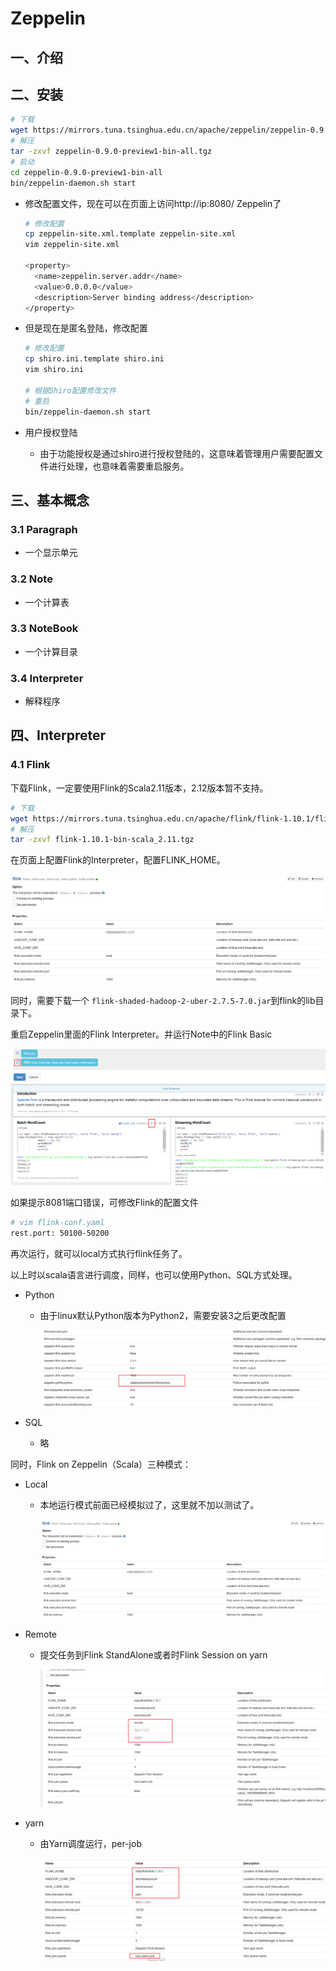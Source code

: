 # Zeppelin

## 一、介绍

## 二、安装

```sh
# 下载
wget https://mirrors.tuna.tsinghua.edu.cn/apache/zeppelin/zeppelin-0.9.0-preview1/zeppelin-0.9.0-preview1-bin-all.tgz
# 解压
tar -zxvf zeppelin-0.9.0-preview1-bin-all.tgz
# 启动
cd zeppelin-0.9.0-preview1-bin-all
bin/zeppelin-daemon.sh start
```

* 修改配置文件，现在可以在页面上访问http://ip:8080/ Zeppelin了

  ```sh
  # 修改配置
  cp zeppelin-site.xml.template zeppelin-site.xml
  vim zeppelin-site.xml
  
  <property>
    <name>zeppelin.server.addr</name>
    <value>0.0.0.0</value>
    <description>Server binding address</description>
  </property>
  ```

* 但是现在是匿名登陆，修改配置

  ```sh
  # 修改配置
  cp shiro.ini.template shiro.ini
  vim shiro.ini
  
  # 根据Shiro配置修改文件
  # 重启
  bin/zeppelin-daemon.sh start
  ```

* 用户授权登陆

  * 由于功能授权是通过shiro进行授权登陆的，这意味着管理用户需要配置文件进行处理，也意味着需要重启服务。

## 三、基本概念

### 3.1 Paragraph

* 一个显示单元

### 3.2 Note

* 一个计算表

### 3.3 NoteBook

* 一个计算目录

### 3.4 Interpreter

* 解释程序

## 四、Interpreter

### 4.1 Flink

下载Flink，一定要使用Flink的Scala2.11版本，2.12版本暂不支持。

```sh
# 下载
wget https://mirrors.tuna.tsinghua.edu.cn/apache/flink/flink-1.10.1/flink-1.10.1-bin-scala_2.11.tgz
# 解压
tar -zxvf flink-1.10.1-bin-scala_2.11.tgz
```

在页面上配置Flink的Interpreter，配置FLINK_HOME。

![image-20200602151221439](Zeppelin.assets/image-20200602151221439.png)

同时，需要下载一个 `flink-shaded-hadoop-2-uber-2.7.5-7.0.jar`到flink的lib目录下。

重启Zeppelin里面的Flink Interpreter。并运行Note中的Flink Basic

![image-20200602151315355](Zeppelin.assets/image-20200602151315355.png)

如果提示8081端口错误，可修改Flink的配置文件

```sh
# vim flink-conf.yaml 
rest.port: 50100-50200
```

再次运行，就可以local方式执行flink任务了。

以上时以scala语言进行调度，同样，也可以使用Python、SQL方式处理。

* Python

  * 由于linux默认Python版本为Python2，需要安装3之后更改配置

    ![image-20200602211127104](Zeppelin.assets/image-20200602211127104.png)

* SQL

  * 略

同时，Flink on Zeppelin（Scala）三种模式：

* Local

  * 本地运行模式前面已经模拟过了，这里就不加以测试了。

    ![image-20200602151221439](Zeppelin.assets/image-20200602151221439.png)

* Remote

  * 提交任务到Flink StandAlone或者时Flink Session on yarn

    ![image-20200602210939355](Zeppelin.assets/image-20200602210939355.png)

* yarn

  * 由Yarn调度运行，per-job

    ![image-20200602210100354](Zeppelin.assets/image-20200602210100354.png)
